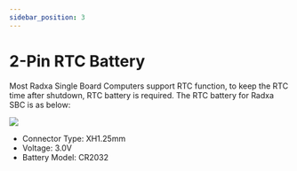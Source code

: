 ```yaml
---
sidebar_position: 3
---
```


# 2-Pin RTC Battery

Most Radxa Single Board Computers support RTC function, to keep the RTC time after shutdown, RTC battery is required. The RTC battery for Radxa SBC is as below:

![](/img/accessories/rtc_battery.webp)

- Connector Type: XH1.25mm
- Voltage: 3.0V
- Battery Model: CR2032
